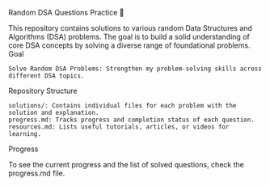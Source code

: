 Random DSA Questions Practice 🚀

This repository contains solutions to various random Data Structures and Algorithms (DSA) problems. The goal is to build a solid understanding of core DSA concepts by solving a diverse range of foundational problems.
Goal

    Solve Random DSA Problems: Strengthen my problem-solving skills across different DSA topics.

Repository Structure

    solutions/: Contains individual files for each problem with the solution and explanation.
    progress.md: Tracks progress and completion status of each question.
    resources.md: Lists useful tutorials, articles, or videos for learning.

Progress

To see the current progress and the list of solved questions, check the progress.md file.
